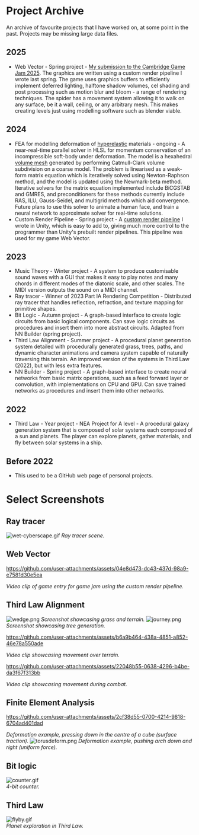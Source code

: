 # Project Archive
An archive of favourite projects that I have worked on, at some point in the past. Projects may be missing large data files.

## 2025
- Web Vector - Spring project - [My submission to the Cambridge Game Jam 2025](https://adgato.itch.io/). The graphics are written using a custom render pipeline I wrote last spring. The game uses graphics buffers to efficiently implement deferred lighting, halftone shadow volumes, cel shading and post processing such as motion blur and bloom - a range of rendering techniques. The spider has a movement system allowing it to walk on any surface, be it a wall, ceiling, or any arbitrary mesh. This makes creating levels just using modelling software such as blender viable.
## 2024
- FEA for modelling deformation of [hyperelastic](https://en.wikipedia.org/wiki/Hyperelastic_material) materials - ongoing - A near-real-time parallel solver in HLSL for momentum conservation of an incompressible soft-body under deformation. The model is a hexahedral [volume mesh](https://www.igpm.rwth-aachen.de/brakhage/VolMesh_Pre.pdf) generated by performing Catmull-Clark volume subdivision on a coarse model. The problem is linearised as a weak-form matrix equation which is iteratively solved using Newton-Raphson method, and the model is updated using the Newmark-beta method. Iterative solvers for the matrix equation implemented include BiCGSTAB and GMRES, and preconditioners for these methods currently include RAS, ILU, Gauss-Seidel, and multigrid methods which aid convergence. Future plans to use this solver to animate a human face, and train a neural network to approximate solver for real-time solutions.
- Custom Render Pipeline - Spring project - A [custom render pipeline](https://docs.unity3d.com/Manual/srp-custom.html) I wrote in Unity, which is easy to add to, giving much more control to the programmer than Unity's prebuilt render pipelines. This pipeline was used for my game Web Vector.

## 2023
- Music Theory - Winter project - A system to produce customisable sound waves with a GUI that makes it easy to play notes and many chords in different modes of the diatonic scale, and other scales. The MIDI version outputs the sound on a MIDI channel.
- Ray tracer - Winner of 2023 Part IA Rendering Competition - Distributed ray tracer that handles reflection, refraction, and texture mapping for primitive shapes.
- Bit Logic - Autumn project - A graph-based interface to create logic circuits from basic logical components. Can save logic circuits as procedures and insert them into more abstract circuits. Adapted from NN Builder (spring project).
- Third Law Alignment - Summer project - A procedural planet generation system detailed with procedurally generated grass, trees, paths, and dynamic character animations and camera system capable of naturally traversing this terrain. An improved version of the systems in Third Law (2022), but with less extra features.
- NN Builder - Spring project - A graph-based interface to create neural networks from basic matrix operations, such as a feed forward layer or convolution, with implementations on CPU and GPU. Can save trained networks as procedures and insert them into other networks.

## 2022
- Third Law - Year project - NEA Project for A level - A procedural galaxy generation system that is composed of solar systems each composed of a sun and planets. The player can explore planets, gather materials, and fly between solar systems in a ship.

## Before 2022
- This used to be a GitHub web page of personal projects.

# Select Screenshots

## Ray tracer

![wet-cyberscape.gif](images/wet-cyberscape.gif)
*Ray tracer scene.*

## Web Vector

https://github.com/user-attachments/assets/04e8d473-dc43-437d-98a9-e7581d30e5ea

*Video clip of game entry for game jam using the custom render pipeline.*

## Third Law Alignment

![wedge.png](images/wedge.png)
*Screenshot showcasing grass and terrain.*
![journey.png](images/journey.png)
*Screenshot showcasing tree generation.*

https://github.com/user-attachments/assets/b6a9b464-438a-4851-a852-46e78a550ade

*Video clip showcasing movement over terrain.*

https://github.com/user-attachments/assets/22048b55-0638-4296-b4be-da3f67f313bb

*Video clip showcasing movement during combat.*

## Finite Element Analysis

https://github.com/user-attachments/assets/2cf38d55-0700-4214-9818-6704ad401dad

*Deformation example, pressing down in the centre of a cube (surface traction).*
![torusdeform.png](images/torusdeform.png)
*Deformation example, pushing arch down and right (uniform force).*

## Bit logic

![counter.gif](images/counter.gif)<br/>
*4-bit counter.*

## Third Law

![flyby.gif](images/flyby.gif)<br/>
*Planet exploration in Third Law.*
